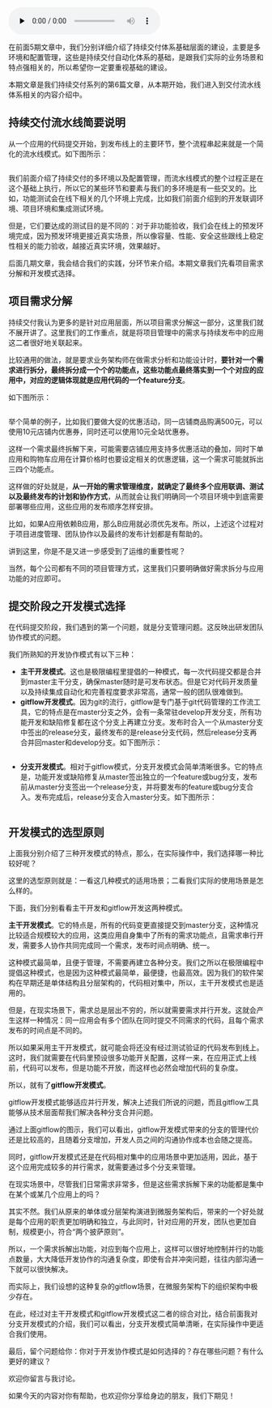 <audio id="audio" title="17 | 人多力量大vs.两个披萨原则，聊聊持续交付中的流水线模式" controls="" preload="none"><source id="mp3" src="https://static001.geekbang.org/resource/audio/62/37/62d86c44d56041a7af64a61f14b92e37.mp3"></audio>

在前面5期文章中，我们分别详细介绍了持续交付体系基础层面的建设，主要是多环境和配置管理，这些是持续交付自动化体系的基础，是跟我们实际的业务场景和特点强相关的，所以希望你一定要重视基础的建设。

本期文章是我们持续交付系列的第6篇文章，从本期开始，我们进入到交付流水线体系相关的内容介绍中。

## 持续交付流水线简要说明

从一个应用的代码提交开始，到发布线上的主要环节，整个流程串起来就是一个简化的流水线模式。如下图所示：

<img src="https://static001.geekbang.org/resource/image/4d/d0/4dd0d31b8b6df7a3f0d58c7554a8e7d0.jpg" alt="" />

我们前面介绍了持续交付的多环境以及配置管理，而流水线模式的整个过程正是在这个基础上执行，所以它的某些环节和要素与我们的多环境是有一些交叉的。比如，功能测试会在线下相关的几个环境上完成，比如我们前面介绍到的开发联调环境、项目环境和集成测试环境。

但是，它们要达成的测试目的是不同的：对于非功能验收，我们会在线上的预发环境完成，因为预发环境更接近真实场景，所以像容量、性能、安全这些跟线上稳定性相关的能力验收，越接近真实环境，效果越好。

后面几期文章，我会结合我们的实践，分环节来介绍。本期文章我们先看项目需求分解和开发模式选择。

## 项目需求分解

持续交付我认为更多的是针对应用层面，所以项目需求分解这一部分，这里我们就不展开讲了。这里我们的工作重点，就是将项目管理中的需求与持续发布中的应用这二者很好地关联起来。

比较通用的做法，就是要求业务架构师在做需求分析和功能设计时，**要针对一个需求进行拆分，最终拆分成一个个的功能点，这些功能点最终落实到一个个对应的应用中，对应的逻辑体现就是应用代码的一个feature分支**。

如下图所示：

<img src="https://static001.geekbang.org/resource/image/49/69/499a10123bf4b2b30aa90d6c04d78269.jpg" alt="" />

举个简单的例子，比如我们要做大促的优惠活动，同一店铺商品购满500元，可以使用10元店铺内优惠券，同时还可以使用10元全站优惠券。

这样一个需求最终拆解下来，可能需要店铺应用支持多优惠活动的叠加，同时下单应用和购物车应用在计算价格时也要设定相关的优惠逻辑，这一个需求可能就拆出三四个功能点。

这样做的好处就是，**从一开始的需求管理维度，就确定了最终多个应用联调、测试以及最终发布的计划和协作方式**，从而就会让我们明确同一个项目环境中到底需要部署哪些应用，这些应用的发布顺序怎样安排。

比如，如果A应用依赖B应用，那么B应用就必须优先发布。所以，上述这个过程对于项目进度管理、团队协作以及最终的发布计划都是有帮助的。

讲到这里，你是不是又进一步感受到了运维的重要性呢？

当然，每个公司都有不同的项目管理方式，这里我们只要明确做好需求拆分与应用功能的对应即可。

## 提交阶段之开发模式选择

在代码提交阶段，我们遇到的第一个问题，就是分支管理问题。这反映出研发团队协作模式的问题。

我们所熟知的开发协作模式有以下三种：

- **主干开发模式**。这也是极限编程里提倡的一种模式，每一次代码提交都是合并到master主干分支，确保master随时是可发布状态。但是它对代码开发质量以及持续集成自动化和完善程度要求非常高，通常一般的团队很难做到。
- **gitflow开发模式**。因为git的流行，gitflow是专门基于git代码管理的工作流工具，它的特点是在master分支之外，会有一条常驻develop开发分支，所有功能开发和缺陷修复都在这个分支上再建立分支。发布时合入一个从master分支中签出的release分支，最终发布的是release分支代码，然后release分支再合并回master和develop分支。如下图所示：

<img src="https://static001.geekbang.org/resource/image/fd/66/fd8f8147903857b8b3297022b106ec66.jpg" alt="" />

- **分支开发模式**。相对于gitflow模式，分支开发模式会简单清晰很多。它的特点是，功能开发或缺陷修复从master签出独立的一个feature或bug分支，发布前从master分支签出一个release分支，并将要发布的feature或bug分支合入。发布完成后，release分支合入master分支。如下图所示：

<img src="https://static001.geekbang.org/resource/image/74/73/74118c699251e8e4371983adf6fd9973.jpg" alt="" />

## 开发模式的选型原则

上面我分别介绍了三种开发模式的特点，那么，在实际操作中，我们选择哪一种比较好呢？

这里的选型原则就是：一看这几种模式的适用场景；二看我们实际的使用场景是怎么样的。

下面，我们分别看看主干开发和gitflow开发这两种模式。

**主干开发模式**。它的特点是，所有的代码变更直接提交到master分支，这种情况比较适合规模较大的应用，这类应用自身集中了所有的需求功能点，且需求串行开发，需要多人协作共同完成同一个需求，发布时间点明确、统一。

这种模式最简单，且便于管理，不需要再建立各种分支。我们之所以在极限编程中提倡这种模式，也是因为这种模式最简单，最便捷，也最高效。因为我们的软件架构在早期还是单体结构且分层架构的，代码相对集中，所以，主干开发模式也是适用的。

但是，在现实场景下，需求总是层出不穷的，所以就需要需求并行开发。这就会产生这样一种情况：同一应用会有多个团队在同时提交不同需求的代码，且每个需求发布的时间点是不同的。

所以如果采用主干开发模式，就可能会将还没有经过测试验证的代码发布到线上。这时，我们就需要在代码里预设很多功能开关配置，这样一来，在应用正式上线前，代码可以发布，但是功能不开放，而这样也必然会增加代码的复杂度。

所以，就有了**gitflow开发模式**。

gitflow开发模式能够适应并行开发，解决上述我们所说的问题，而且gitflow工具能够从技术层面帮我们解决各种分支合并问题。

通过上面gitflow的图示，我们可以看出，gitflow开发模式带来的分支的管理代价还是比较高的，且随着分支增加，开发人员之间的沟通协作成本也会随之提高。

同时，gitflow开发模式还是在代码相对集中的应用场景中更加适用，因此，基于这个应用完成较多的并行需求，就需要通过多个分支来管理。

在现实场景中，尽管我们日常需求非常多，但是这些需求拆解下来的功能都是集中在某个或某几个应用上的吗？

其实不然。我们从原来的单体或分层架构演进到微服务架构后，带来的一个好处就是每个应用的职责更加明确和独立，与此同时，针对应用的开发，团队也更加自制，规模更小，符合“两个披萨原则”。

所以，一个需求拆解出功能，对应到每个应用上，这样可以很好地控制并行的功能点数量，大大降低开发协作的沟通复杂度，即使有合并冲突问题，往往内部沟通一下就可以很快解决。

而实际上，我们设想的这种复杂的gitflow场景，在微服务架构下的组织架构中极少存在。

在此，经过对主干开发模式和gitflow开发模式这二者的综合对比，结合前面我对分支开发模式的介绍，我们可以看出，分支开发模式简单清晰，在实际操作中更适合我们使用。

最后，留个问题给你：你对于开发协作模式是如何选择的？存在哪些问题？有什么更好的建议？

欢迎你留言与我讨论。

如果今天的内容对你有帮助，也欢迎你分享给身边的朋友，我们下期见！


